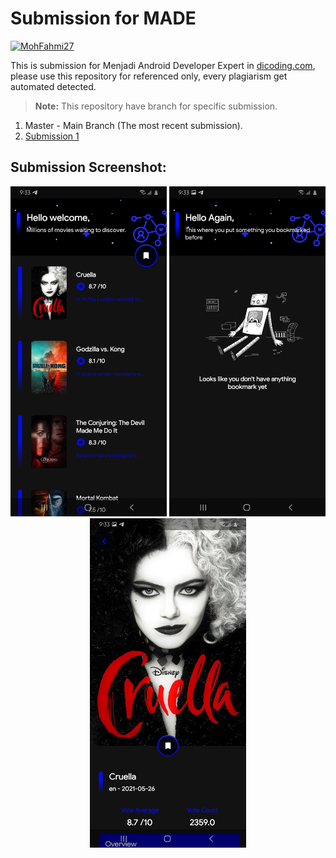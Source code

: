 # Submission for MADE
[![MohFahmi27](https://circleci.com/gh/MohFahmi27/MyExpertAndroidSubmission.svg?style=shield)](https://circleci.com/gh/MohFahmi27/MyExpertAndroidSubmission)

This is submission for Menjadi Android Developer Expert in <a href="https://www.dicoding.com/academies/165">dicoding.com</a>, please use this repository for referenced only, every plagiarism get automated detected.
>**Note:** This repository have branch for specific submission.

  1. Master - Main Branch (The most recent submission).
  2. <a href="https://github.com/MohFahmi27/MyExpertAndroidSubmission/tree/submission-1">Submission 1</a>
  
## Submission Screenshot:
<p align="center">
  <img src="https://github.com/MohFahmi27/MyExpertAndroidSubmission/blob/master/assets/Screenshot_20210615-213315_Movies%20Catalogue.jpg" width="250"/>
  <img src="https://github.com/MohFahmi27/MyExpertAndroidSubmission/blob/master/assets/Screenshot_20210615-213327_Movies%20Catalogue.jpg" width="250"/>
  <img src="https://github.com/MohFahmi27/MyExpertAndroidSubmission/blob/master/assets/Screenshot_20210615-213348_Movies%20Catalogue.jpg" width="250"/>
</p>

